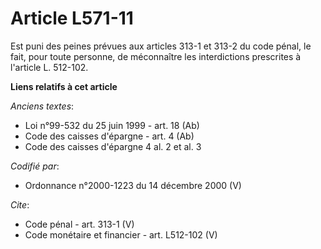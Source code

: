 # Article L571-11

Est puni des peines prévues aux articles 313-1 et 313-2 du code pénal, le fait, pour toute personne, de méconnaître les
interdictions prescrites à l'article L. 512-102.

**Liens relatifs à cet article**

_Anciens textes_:

  - Loi n°99-532 du 25 juin 1999 - art. 18 (Ab)
  - Code des caisses d'épargne - art. 4 (Ab)
  - Code des caisses d'épargne 4 al. 2 et al. 3

_Codifié par_:

  - Ordonnance n°2000-1223 du 14 décembre 2000 (V)

_Cite_:

  - Code pénal - art. 313-1 (V)
  - Code monétaire et financier - art. L512-102 (V)
